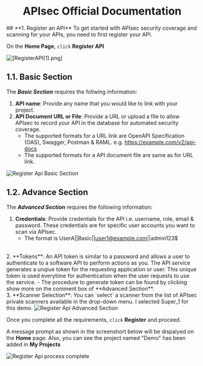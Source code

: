 <h1 align="center"> <b> APIsec Official Documentation </b> </h1>
## **1. Register an API**
To get started with APIsec security coverage and scanning for your APIs, you need to first register your API.

On the **Home Page**, `click` **Register API** 

<img alt="[RegisterAPI(1).png]" src="https://user-images.githubusercontent.com/75529175/166118450-01289ab0-1506-4ddd-aa72-44a52269ce3d.png" />

## **1.1. Basic Section**
The ***Basic Section*** requires the follwing information:

1. **API name**: Provide any name that you would like to link with your project. 
2. **API Document URL or File**: Provide a URL or upload a file to allow APIsec to record your API in the database for automated security coverage. 
	- The supported formats for a URL link are OpenAPI Specification (OAS), Swagger, Postman & RAML.  e.g. https://example.com/v2/api-docs 
	- The supported formats for a API document file are same as for URL link. 

<img alt="Register Api Basic Section" src="https://user-images.githubusercontent.com/75529175/166118460-fc02dcab-c25a-4161-92af-11aa850c21c2.png" />

## **1.2. Advance Section**
The ***Advanced Section*** requires the following information:

1. **Credentials**:  Provide credentials for the API i.e. username, role, email & password. These credentials are for specific user accounts you want to scan via APIsec. 
	- The format is UserA||Basic||[user1@example.com](mailto:user1@example.com)||admin123$
<br>
2. **Tokens**: An API token is similar to a password and allows a user to authenticate to a software API to perform actions as you. The API service generates a unqiue token for the requesting application or user. This unique token is used everytime for authentication when the user requests to use the service.
	- The procedure to generate token can be found by clicking show more on the comment box of **Advanced Section**. 
<br>
3. **Scanner Selection**: You can `select` a scanner from the list of APIsec private scanners available in the drop-down menu. I selected Super_1 for this demo. 

<img alt="Register Api Advanced Section" src="https://user-images.githubusercontent.com/75529175/166118455-292791e3-cce8-4795-b686-21b23f87e3c6.png" />

Once you complete all the requirements, `click` **Register** and proceed. 

A message prompt as shown in the screenshort below will be dispalyed on the **Home** page. Also, you can see the project named "Demo" has been added in **My Projects**

<img alt="Register Api process complete" src="https://user-images.githubusercontent.com/75529175/166118465-fadfe7e4-7df3-4996-85b3-dd065e9be0a8.png" />


<br>
